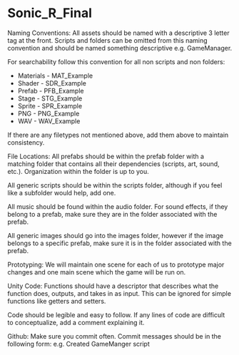 # Sonic_R_Final
Naming Conventions:
All assets should be named with a descriptive 3 letter tag at the front. Scripts and folders can be omitted from this naming convention and should be named something descriptive e.g. GameManager.

For searchability follow this convention for all non scripts and non folders:
- Materials - MAT_Example
- Shader - SDR_Example
- Prefab - PFB_Example
- Stage - STG_Example
- Sprite - SPR_Example
- PNG - PNG_Example
- WAV - WAV_Example

If there are any filetypes not mentioned above, add them above to maintain consistency.


File Locations:
All prefabs should be within the prefab folder with a matching folder that contains all their dependencies (scripts, art, sound, etc.). Organization within the folder is up to you. 

All generic scripts should be within the scripts folder, although if you feel like a subfolder would help, add one.

All music should be found within the audio folder. For sound effects, if they belong to a prefab, make sure they are in the folder associated with the prefab.

All generic images should go into the images folder, however if the image belongs to a specific prefab, make sure it is in the folder associated with the prefab.

Prototyping:
We will maintain one scene for each of us to prototype major changes and one main scene which the game will be run on.

Unity Code:
Functions should have a descriptor that describes what the function does, outputs, and takes in as input. This can be ignored for simple functions like getters and setters.

Code should be legible and easy to follow. If any lines of code are difficult to conceptualize, add a comment explaining it. 

Github:
Make sure you commit often. Commit messages should be in the following form:
<verb> <message>
e.g.
Created GameManger script

